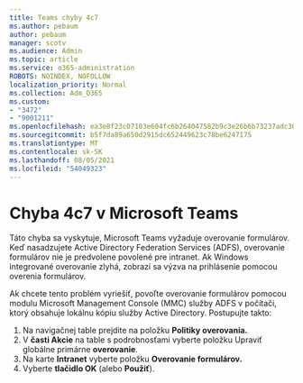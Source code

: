```yaml
---
title: Teams chyby 4c7
ms.author: pebaum
author: pebaum
manager: scotv
ms.audience: Admin
ms.topic: article
ms.service: o365-administration
ROBOTS: NOINDEX, NOFOLLOW
localization_priority: Normal
ms.collection: Adm_O365
ms.custom:
- "3472"
- "9001211"
ms.openlocfilehash: ea3e8f23c07103e604fc6b264047582b9c3e26b6b73237adc30eba574e06cfd3
ms.sourcegitcommit: b5f7da89a650d2915dc652449623c78be6247175
ms.translationtype: MT
ms.contentlocale: sk-SK
ms.lasthandoff: 08/05/2021
ms.locfileid: "54049323"
---
```

# <a name="4c7-error-in-microsoft-teams"></a>Chyba 4c7 v Microsoft Teams

Táto chyba sa vyskytuje, Microsoft Teams vyžaduje overovanie formulárov. Keď nasadzujete Active Directory Federation Services (ADFS), overovanie formulárov nie je predvolene povolené pre intranet. Ak Windows integrované overovanie zlyhá, zobrazí sa výzva na prihlásenie pomocou overenia formulárov.

Ak chcete tento problém vyriešiť, povoľte overovanie formulárov pomocou modulu Microsoft Management Console (MMC) služby ADFS v počítači, ktorý obsahuje lokálnu kópiu služby Active Directory. Postupujte takto: 

1. Na navigačnej table prejdite na položku **Politiky overovania.**
2. V **časti Akcie** na table s podrobnosťami vyberte položku Upraviť globálne primárne **overovanie**.
3. Na karte **Intranet** vyberte položku **Overovanie formulárov.**
4. Vyberte **tlačidlo OK** (alebo **Použiť**).